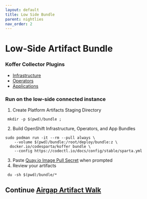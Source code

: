 ```yaml
---
layout: default
title: Low Side Bundle
parent: nightlies
nav_order: 2
---
```


# Low-Side Artifact Bundle
### Koffer Collector Plugins
  - [Infrastructure]    
  - [Operators]    
  - [Applications]    
    
### Run on the low-side connected instance
  1. Create Platform Artifacts Staging Directory
```
 mkdir -p $(pwd)/bundle ;
```
  2. Build OpenShift Infrastructure, Operators, and App Bundles
```
sudo podman run -it --rm --pull always \
    --volume $(pwd)/bundle:/root/deploy/bundle:z \
  docker.io/codesparta/koffer bundle \
    --config https://codectl.io/docs/config/stable/sparta.yml
```
    
  3. Paste [Quay.io Image Pull Secret] when prompted
  3. Review your artifacts
```
 du -sh $(pwd)/bundle/*
```
    
## Continue [Airgap Artifact Walk](https://codectl.io/docs/user-guide/airgap)    
[Operators]:https://github.com/CodeSparta/collector-operators
[Applications]:https://github.com/CodeSparta/collector-apps
[Infrastructure]:https://github.com/CodeSparta/collector-infra
[Quay.io Image Pull Secret]:https://cloud.redhat.com/openshift/install/metal/user-provisioned
